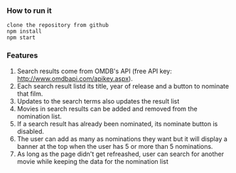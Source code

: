 ### How to run it

```
clone the repository from github
npm install
npm start
```

### Features

1. Search results come from OMDB's API (free API key: http://www.omdbapi.com/apikey.aspx).
2. Each search result listd its title, year of release and a button to nominate that film.
3. Updates to the search terms also updates the result list
4. Movies in search results can be added and removed from the nomination list.
5. If a search result has already been nominated, its nominate button is disabled.
6. The user can add as many as nominations they want but it will display a banner at the top when the user has 5 or more than 5 nominations.
7. As long as the page didn't get refreashed, user can search for another movie while keeping the data for the nomination list
